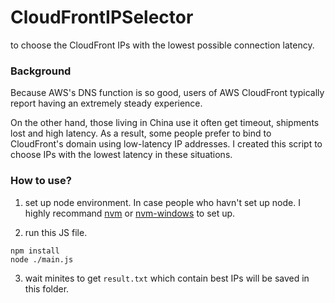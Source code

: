 # CloudFrontIPSelector
to choose the CloudFront IPs with the lowest possible connection latency.

### Background
Because AWS's DNS function is so good, users of AWS CloudFront typically report having an extremely steady experience.

On the other hand, those living in China use it often get timeout, shipments lost and high latency. As a result, some people prefer to bind to CloudFront's domain using low-latency IP addresses. I created this script to choose IPs with the lowest latency in these situations.


### How to use?

1. set up node environment.
In case people who havn't set up node. I highly recommand [nvm](https://github.com/nvm-sh/nvm) or [nvm-windows](https://github.com/coreybutler/nvm-windows.) to set up.

2. run this JS file.
```
npm install
node ./main.js
```

3. wait minites to get `result.txt` which contain best IPs will be saved in this folder.
